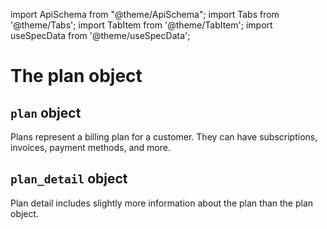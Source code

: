import ApiSchema from "@theme/ApiSchema";
import Tabs from '@theme/Tabs';
import TabItem from '@theme/TabItem';
import useSpecData from '@theme/useSpecData';

# The plan object

## `plan` object

<ApiSchema pointer='#/components/schemas/Plan' />

Plans represent a billing plan for a customer. They can have subscriptions, invoices, payment methods, and more.

## `plan_detail` object

<ApiSchema pointer='#/components/schemas/PlanDetail' />

Plan detail includes slightly more information about the plan than the plan object.

